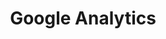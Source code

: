 ---
# This topic lives at
# https://digital.gov/topics/google-analytics

slug: "google-analytics"

# Topic Title
title: "Google Analytics"

# description — keep it short and clear
summary: ""


# Weight
weight: 1

# For more information on managing topics,
# see https://github.com/GSA/digitalgov.gov/wiki
---